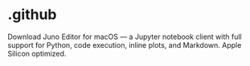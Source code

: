 # .github
Download Juno Editor for macOS — a Jupyter notebook client with full support for Python, code execution, inline plots, and Markdown. Apple Silicon optimized.
